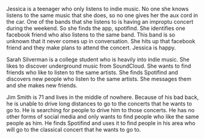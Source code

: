 Jessica is a teenager who only listens to indie music. No one she knows listens to the same music that she does, so no one gives her the aux cord in the car. One of the bands that she listens to is having an improptu concert during the weekend. So she finds the app, spotifind. She identifies one facebook friend who also listens to the same band. This band is so unknown that it never comes up in conversation. She hits up that facebook friend and they make plans to attend the concert. Jessica is happy.

Sarah Silverman is a college student who is heavily into indie music. She likes to discover underground music from SoundCloud. She wants to find friends who like to listen to the same artists. She finds Spotifind and discovers new people who listen to the same artists. She messages them and she makes new friends.

Jim Smith is 71 and lives in the middle of nowhere. Because of his bad back, he is unable to drive long distances to go to the concerts that he wants to go to. He is searching for people to drive him to those concerts. He has no other forms of social media and only wants to find people who like the same people as him. He finds Spotifind and uses it to find people in his area who will go to the classical concert that he wants to go to. 
